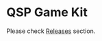 # QSP Game Kit

Please check [Releases](https://github.com/QSPFoundation/gamekit/releases) section.
